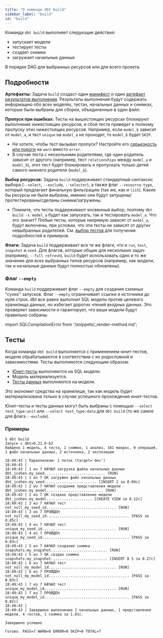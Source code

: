 ```yaml
---
title: "О команде dbt build"
sidebar_label: "build"
id: "build"
---
```


Команда `dbt build` выполняет следующие действия:
- запускает модели
- тестирует тесты
- создает снимки
- загружает начальные данные

В порядке DAG для выбранных ресурсов или для всего проекта.

## Подробности

**Артефакты:** Задача `build` создаст один [манифест](/reference/artifacts/manifest-json) и один [артефакт результатов выполнения](/reference/artifacts/run-results-json). Результаты выполнения будут содержать информацию обо всех моделях, тестах, начальных данных и снимках, которые были выбраны для сборки, объединенные в один файл.

**Пропуск при ошибках:** Тесты на вышестоящих ресурсах блокируют выполнение нижестоящих ресурсов, и сбой теста приведет к полному пропуску этих нижестоящих ресурсов. Например, если `model_b` зависит от `model_a`, и тест `unique` на `model_a` не проходит, то `model_b` будет `SKIP`.
- Не хотите, чтобы тест вызывал пропуск? Настройте его [серьезность или пороги](/reference/resource-configs/severity) на `warn` вместо `error`.
- В случае теста с несколькими родителями, где один родитель зависит от другого (например, тест `relationships` между `model_a` и `model_b`), этот тест будет блокировать и пропускать только детей самого нижнего родителя (`model_b`).

**Выбор ресурсов:** Задача `build` поддерживает стандартный синтаксис выбора (`--select`, `--exclude`, `--selector`), а также флаг `--resource-type`, который предлагает финальную фильтрацию (так же, как и `list`). Какие бы ресурсы ни были выбраны, именно они будут запущены/протестированы/сделаны снимки/загружены.
- Помните, что тесты поддерживают косвенный выбор, поэтому `dbt build -s model_a` будет как запускать, так и тестировать `model_a`. Что это значит? Любые тесты, которые напрямую зависят от `model_a`, будут включены, при условии, что эти тесты не зависят от других невыбранных родителей. См. [выбор тестов](/reference/node-selection/test-selection-examples) для получения подробностей и примеров.

**Флаги:** Задача `build` поддерживает все те же флаги, что и `run`, `test`, `snapshot` и `seed`. Для флагов, которые общие для нескольких задач (например, `--full-refresh`), `build` будет использовать одно и то же значение для всех выбранных типов ресурсов (например, как модели, так и начальные данные будут полностью обновлены).

<VersionBlock firstVersion="1.8">

### Флаг `--empty`

Команда `build` поддерживает флаг `--empty` для создания схемных "сухих" запусков. Флаг `--empty` ограничивает ссылки и источники до нуля строк. dbt все равно выполнит SQL модели против целевого хранилища данных, но избегает дорогих чтений входных данных. Это проверяет зависимости и гарантирует, что ваши модели будут правильно собраны.

import SQLCompilationError from '/snippets/_render-method.md';

<SQLCompilationError />

## Тесты

Когда команда `dbt build` выполняется с применением юнит-тестов, модели обрабатываются в соответствии с их родословной и зависимостями. Тесты выполняются следующим образом:

- [Юнит-тесты](/docs/build/unit-tests) выполняются на SQL модели.
- Модель материализуется.
- [Тесты данных](/docs/build/data-tests) выполняются на модели.

Это экономит средства на хранилище, так как модель будет материализована только в случае успешного прохождения юнит-тестов.

Юнит-тесты и тесты данных могут быть выбраны с помощью `--select test_type:unit` или `--select test_type:data` для `dbt build` (то же самое для флага `--exclude`).

</VersionBlock>

### Примеры

```
$ dbt build
Запуск с dbt=0.21.0-b2
Найдено 1 модель, 4 теста, 1 снимок, 1 анализ, 341 макрос, 0 операций, 1 файл начальных данных, 2 источника, 2 экспозиции

18:49:43 | Параллелизм: 1 поток (target='dev')
18:49:43 |
18:49:43 | 1 из 7 НАЧАЛ загрузка файла начальных данных dbt_jcohen.my_seed............................ [RUN]
18:49:43 | 1 из 7 ОК загружен файл начальных данных dbt_jcohen.my_seed........................ [INSERT 2 за 0.09с]
18:49:43 | 2 из 7 НАЧАЛ создание представления модели dbt_jcohen.my_model.......................... [RUN]
18:49:43 | 2 из 7 ОК создано представление модели dbt_jcohen.my_model..................... [CREATE VIEW за 0.12с]
18:49:43 | 3 из 7 НАЧАЛ тест not_null_my_seed_id................................ [RUN]
18:49:43 | 3 из 7 ПРОЙДЕН not_null_my_seed_id...................................... [PASS за 0.05с]
18:49:43 | 4 из 7 НАЧАЛ тест unique_my_seed_id.................................. [RUN]
18:49:43 | 4 из 7 ПРОЙДЕН unique_my_seed_id........................................ [PASS за 0.03с]
18:49:43 | 5 из 7 НАЧАЛ создание снимка snapshots.my_snapshot.......................... [RUN]
18:49:43 | 5 из 7 ОК создан снимок snapshots.my_snapshot.......................... [INSERT 0 5 за 0.27с]
18:49:43 | 6 из 7 НАЧАЛ тест not_null_my_model_id............................... [RUN]
18:49:43 | 6 из 7 ПРОЙДЕН not_null_my_model_id..................................... [PASS за 0.03с]
18:49:43 | 7 из 7 НАЧАЛ тест unique_my_model_id................................. [RUN]
18:49:43 | 7 из 7 ПРОЙДЕН unique_my_model_id....................................... [PASS за 0.02с]
18:49:43 |
18:49:43 | Завершено выполнение 1 начальных данных, 1 представления модели, 4 тестов, 1 снимка за 1.01с.

Завершено успешно

Готово. PASS=7 WARN=0 ERROR=0 SKIP=0 TOTAL=7
```